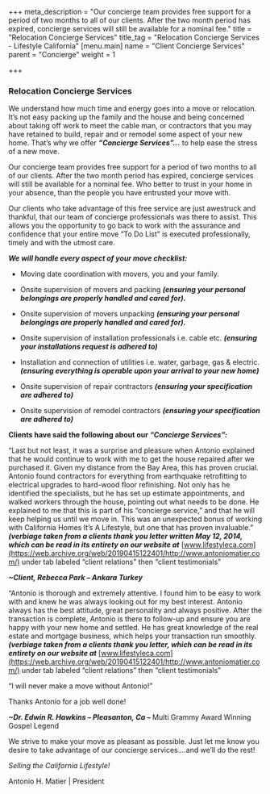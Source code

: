 +++
meta_description = "Our concierge team provides free support for a period of two months to all of our clients. After the two month period has expired, concierge services will still be available for a nominal fee."
title = "Relocation Concierge Services"
title_tag = "Relocation Concierge Services - Lifestyle California"
[menu.main]
name = "Client Concierge Services"
parent = "Concierge"
weight = 1

+++
### Relocation Concierge Services

We understand how much time and energy goes into a move or relocation. It’s not easy packing up the family and the house and being concerned about taking off work to meet the cable man, or contractors that you may have retained to build, repair and or remodel some aspect of your new home. That’s why we offer **_“Concierge Services”…_** to help ease the stress of a new move.

Our concierge team provides free support for a period of two months to all of our clients. After the two month period has expired, concierge services will still be available for a nominal fee. Who better to trust in your home in your absence, than the people you have entrusted your move with.

Our clients who take advantage of this free service are just awestruck and thankful, that our team of concierge professionals was there to assist. This allows you the opportunity to go back to work with the assurance and confidence that your entire move “To Do List” is executed professionally, timely and with the utmost care.

**_We will handle every aspect of your move checklist:_**

* Moving date coordination with movers, you and your family.


* Onsite supervision of movers and packing **_(ensuring your personal belongings are properly handled and cared for)._**


* Onsite supervision of movers unpacking **_(ensuring your personal belongings are properly handled and cared for)._**


* Onsite supervision of installation professionals i.e. cable etc. **_(ensuring your installations request is adhered to)_**


* Installation and connection of utilities i.e. water, garbage, gas & electric.**_(ensuring everything is operable upon your arrival to your new home)_**


* Onsite supervision of repair contractors **_(ensuring your specification are adhered to)_**
* Onsite supervision of remodel contractors **_(ensuring your specification are adhered to)_**

**Clients have said the following about our _“Concierge Services”:_**

“Last but not least, it was a surprise and pleasure when Antonio explained that he would continue to work with me to get the house repaired after we purchased it. Given my distance from the Bay Area, this has proven crucial. Antonio found contractors for everything from earthquake retrofitting to electrical upgrades to hard-wood floor refinishing. Not only has he identified the specialists, but he has set up estimate appointments, and walked workers through the house, pointing out what needs to be done. He explained to me that this is part of his “concierge service,” and that he will keep helping us until we move in. This was an unexpected bonus of working with California Homes It’s A Lifestyle, but one that has proven invaluable.” **_(verbiage taken from a clients thank you letter written May 12, 2014, which can be read in its entirety on our website at_** [www.lifestyleca.com](https://web.archive.org/web/20190415122401/http://www.antoniomatier.com/) under tab labeled “client relations” then “client testimonials”

**_\~Client, Rebecca Park – Ankara Turkey_**

“Antonio is thorough and extremely attentive. I found him to be easy to work with and knew he was always looking out for my best interest. Antonio always has the best attitude, great personality and always positive. After the transaction is complete, Antonio is there to follow-up and ensure you are happy with your new home and settled. He has great knowledge of the real estate and mortgage business, which helps your transaction run smoothly. **_(verbiage taken from a clients thank you letter, which can be read in its entirety on our website at_** [www.lifestyleca.com](https://web.archive.org/web/20190415122401/http://www.antoniomatier.com/) under tab labeled “client relations” then “client testimonials”

“I will never make a move without Antonio!”

Thanks Antonio for a job well done!

**_\~Dr. Edwin R. Hawkins – Pleasanton, Ca –_** Multi Grammy Award Winning Gospel Legend

We strive to make your move as pleasant as possible. Just let me know you desire to take advantage of our concierge services….and we’ll do the rest!

_Selling the California Lifestyle!_

Antonio H. Matier | President